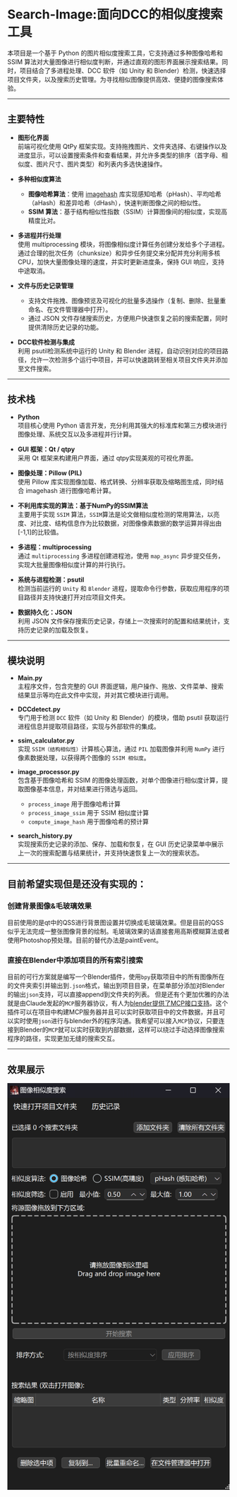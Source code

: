 # Search-Image:面向DCC的相似度搜索工具

本项目是一个基于 Python 的图片相似度搜索工具，它支持通过多种图像哈希和 SSIM 算法对大量图像进行相似度判断，并通过直观的图形界面展示搜索结果。同时，项目结合了多进程处理、DCC 软件（如 Unity 和 Blender）检测，快速选择项目文件夹，以及搜索历史管理。为寻找相似图像提供高效、便捷的图像搜索体验。

---

## 主要特性

- **图形化界面**  
  前端可视化使用 QtPy 框架实现。支持拖拽图片、文件夹选择、右键操作以及进度显示，可以设置搜索条件和查看结果，并允许多类型的排序（首字母、相似度、图片尺寸、图片类型）和列表内多选快速操作。  

- **多种相似度算法**  
  - **图像哈希算法**：使用 [imagehash](https://pypi.org/project/ImageHash/) 库实现感知哈希（pHash）、平均哈希（aHash）和差异哈希（dHash），快速判断图像之间的相似性。  
  - **SSIM 算法**：基于结构相似性指数（SSIM）计算图像间的相似度，实现高精度比对。

- **多进程并行处理**  
  使用 multiprocessing 模块，将图像相似度计算任务创建分发给多个子进程。通过合理的批次任务（chunksize）和异步任务提交来分配并充分利用多核 CPU，加快大量图像处理的速度，并实时更新进度条，保持 GUI 响应，支持中途取消。

- **文件与历史记录管理**  
  - 支持文件拖拽、图像预览及可视化的批量多选操作（复制、删除、批量重命名、在文件管理器中打开）。  
  - 通过 JSON 文件存储搜索历史，方便用户快速恢复之前的搜索配置，同时提供清除历史记录的功能。

- **DCC软件检测与集成**  
  利用 psutil检测系统中运行的 Unity 和 Blender 进程，自动识别对应的项目路径，允许一次检测多个运行中项目，并可以快速跳转至相关项目文件夹并添加至文件搜索。

---

## 技术栈

- **Python**  
  项目核心使用 Python 语言开发，充分利用其强大的标准库和第三方模块进行图像处理、系统交互以及多进程并行计算。

- **GUI 框架：Qt / qtpy**  
  采用 Qt 框架来构建用户界面，通过 qtpy实现美观的可视化界面。

- **图像处理：Pillow (PIL)**  
  使用 Pillow 库实现图像加载、格式转换、分辨率获取及缩略图生成，同时结合 imagehash 进行图像哈希计算。

- **不利用库实现的算法：基于NumPy的SSIM算法**  
  主要用于实现 `SSIM` 算法，`SSIM`算法是论文做相似度检测的常用算法，以亮度、对比度、结构信息作为比较数据，对图像像素数据的数学运算并得出由[-1,1]的比较值。

- **多进程：multiprocessing**  
  通过 `multiprocessing` 多进程创建进程池，使用 `map_async` 异步提交任务，实现大批量图像相似度计算的并行执行。

- **系统与进程检测：psutil**  
  检测当前运行的 `Unity` 和 `Blender` 进程，提取命令行参数，获取应用程序的项目路径并支持快速打开对应项目文件夹。

- **数据持久化：JSON**  
  利用 JSON 文件保存搜索历史记录，存储上一次搜索时的配置和结果统计，支持历史记录的加载及恢复。

---

## 模块说明

- **Main.py**  
  主程序文件，包含完整的 GUI 界面逻辑，用户操作、拖放、文件菜单、搜索结果显示等均在此文件中实现，并对其它模块进行调用。

- **DCCdetect.py**  
  专门用于检测 `DCC` 软件（如 Unity 和 Blender）的模块，借助 psutil 获取运行进程信息并提取项目路径，实现与外部软件的集成。

- **ssim_calculator.py**  
  实现 `SSIM（结构相似性）`计算核心算法，通过 `PIL` 加载图像并利用 `NumPy` 进行像素数据处理，以获得两个图像的 `SSIM 相似度`。

- **image_processor.py**  
  包含基于图像哈希和 SSIM 的图像处理函数，对单个图像进行相似度计算，提取图像基本信息，并对结果进行筛选与返回。  
  - `process_image` 用于图像哈希计算  
  - `process_image_ssim` 用于 SSIM 相似度计算  
  - `compute_image_hash` 用于图像哈希的预计算

- **search_history.py**  
  实现搜索历史记录的添加、保存、加载和恢复，在 GUI 历史记录菜单中展示上一次的搜索配置与结果统计，并支持快速恢复上一次的搜索状态。

---
## 目前希望实现但是还没有实现的：

### 创建背景图像&毛玻璃效果
目前使用的是qt中的QSS进行背景图设置并切换成毛玻璃效果。但是目前的QSS似乎无法完成一整张图像背景的绘制。毛玻璃效果的话直接套用高斯模糊算法或者使用Photoshop预处理。目前的替代办法是paintEvent。

### 直接在Blender中添加项目的所有索引搜索
目前的可行方案就是编写一个Blender插件，使用`bpy`获取项目中的所有图像所在的文件夹索引并输出到`.json`格式，输出到项目目录，在菜单部分添加对Blender的输出`json`支持，可以直接append到文件夹的列表。
但是还有个更加优雅的办法就是由Claude发起的`MCP`服务器协议，有人为[blender提供了MCP接口支持](https://github.com/ahujasid/blender-mcp)。这个插件可以在项目中构建MCP服务器并且可以实时获取项目中的文件数据，并且可以实时使用`json`进行与blender外的程序沟通。我希望可以接入`MCP`协议，只要连接到Blender的`MCP`就可以实时获取到内部数据，这样可以绕过手动选择图像搜索程序的路径，实现更加无缝的搜索交互。

---
## 效果展示

![主页面](Markdown/main.png)
